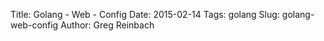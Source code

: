 Title: Golang - Web - Config
Date: 2015-02-14
Tags: golang
Slug: golang-web-config
Author: Greg Reinbach
